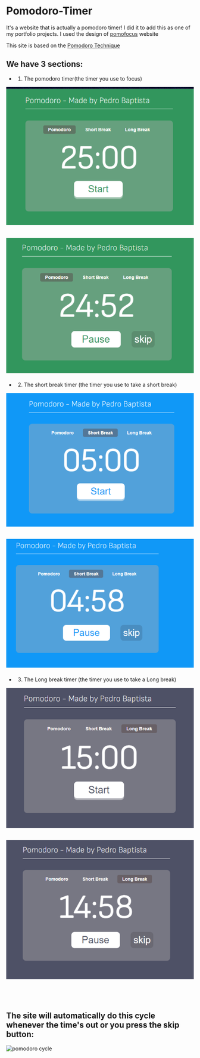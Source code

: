 # Pomodoro-Timer
It's a website that is actually a pomodoro timer! I did it to add this as one of my portfolio projects. I used the design of <a href='pomofocus.io' target='_blank'>pomofocus</a> website

<div>
This site is based on the <a href='https://todoist.com/productivity-methods/pomodoro-technique' target='_blank'> Pomodoro Technique </a>




  <h2>We have 3 sections:</h2>

-  1) The pomodoro timer(the timer you use to focus)

![site image 1](https://github.com/PeterBaptista/Pomodoro-Timer/blob/main/web-images/pomodoro-timer.png)

![site image 2](https://github.com/PeterBaptista/Pomodoro-Timer/blob/main/web-images/pomodoro-timer(1).png)
  -----

-  2) The short break timer (the timer you use to take a short break)

![site image 3](https://github.com/PeterBaptista/Pomodoro-Timer/blob/main/web-images/pomodoro-timer(2).png)

![site image 4](https://github.com/PeterBaptista/Pomodoro-Timer/blob/main/web-images/pomodoro-timer(3).png)
  --

-  3) The Long break timer (the timer you use to take a Long break)

![site image 5](https://github.com/PeterBaptista/Pomodoro-Timer/blob/main/web-images/pomodoro-timer(4).png)

![site image 6](https://github.com/PeterBaptista/Pomodoro-Timer/blob/main/web-images/pomodoro-timer(5).png)
  -----

<br> <br>
The site will automatically do this cycle whenever the time's out or you press the skip button:
  ----
![pomodoro cycle](https://images.prismic.io/friday-marketing/31b24211-a76a-40e1-9dc4-e3d84beb6e0b_pomodoro-internal-2.png?auto=compress,format)
